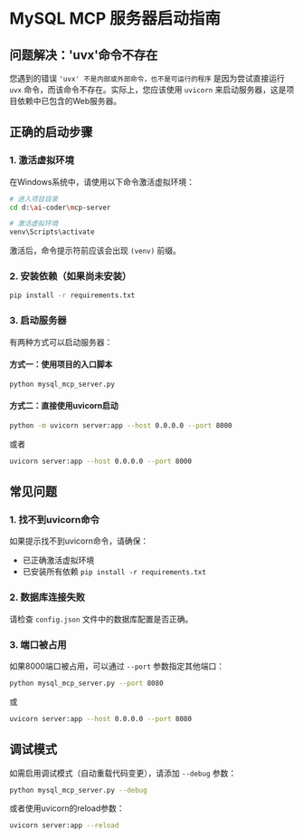 # MySQL MCP 服务器启动指南

## 问题解决：'uvx'命令不存在

您遇到的错误 `'uvx' 不是内部或外部命令，也不是可运行的程序` 是因为尝试直接运行 `uvx` 命令，而该命令不存在。实际上，您应该使用 `uvicorn` 来启动服务器，这是项目依赖中已包含的Web服务器。

## 正确的启动步骤

### 1. 激活虚拟环境

在Windows系统中，请使用以下命令激活虚拟环境：

```bash
# 进入项目目录
cd d:\ai-coder\mcp-server

# 激活虚拟环境
venv\Scripts\activate
```

激活后，命令提示符前应该会出现 `(venv)` 前缀。

### 2. 安装依赖（如果尚未安装）

```bash
pip install -r requirements.txt
```

### 3. 启动服务器

有两种方式可以启动服务器：

#### 方式一：使用项目的入口脚本

```bash
python mysql_mcp_server.py
```

#### 方式二：直接使用uvicorn启动

```bash
python -m uvicorn server:app --host 0.0.0.0 --port 8000
```

或者

```bash
uvicorn server:app --host 0.0.0.0 --port 8000
```

## 常见问题

### 1. 找不到uvicorn命令

如果提示找不到uvicorn命令，请确保：
- 已正确激活虚拟环境
- 已安装所有依赖 `pip install -r requirements.txt`

### 2. 数据库连接失败

请检查 `config.json` 文件中的数据库配置是否正确。

### 3. 端口被占用

如果8000端口被占用，可以通过 `--port` 参数指定其他端口：

```bash
python mysql_mcp_server.py --port 8080
```

或

```bash
uvicorn server:app --host 0.0.0.0 --port 8080
```

## 调试模式

如需启用调试模式（自动重载代码变更），请添加 `--debug` 参数：

```bash
python mysql_mcp_server.py --debug
```

或者使用uvicorn的reload参数：

```bash
uvicorn server:app --reload
```